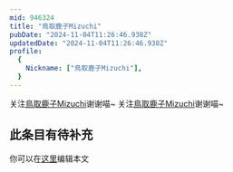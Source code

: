 ```yaml
---
mid: 946324
title: "鳥取鹿子Mizuchi"
pubDate: "2024-11-04T11:26:46.938Z"
updatedDate: "2024-11-04T11:26:46.938Z"
profile:
  {
    Nickname: ["鳥取鹿子Mizuchi"],
  }
---
```


关注[鳥取鹿子Mizuchi](https://space.bilibili.com/946324)谢谢喵~ 关注[鳥取鹿子Mizuchi](https://space.bilibili.com/946324)谢谢喵~

## 此条目有待补充
你可以在[这里](https://github.com/Yuhanawa/VTuber.ICU/edit/master/src/content/v/鳥取鹿子Mizuchi/index.md)编辑本文
